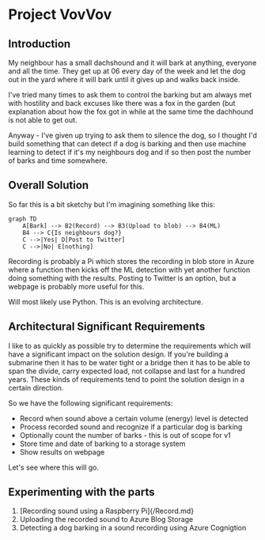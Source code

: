 # Project VovVov

## Introduction

My neighbour has a small dachshound and it will bark at anything, everyone and all the time. They get up at 06 every day of the week and let the dog out in the yard where it will bark until it gives up and walks back inside.

I've tried many times to ask them to control the barking but am always met with hostility and back excuses like there was a fox in the garden (but explanation about how the fox got in while at the same time the dachhound is not able to get out.

Anyway - I've given up trying to ask them to silence the dog, so I thought I'd build something that can detect if a dog is barking and then use machine learning to detect if it's my neighbours dog and if so then post the number of barks and time somewhere.

## Overall Solution

So far this is a bit sketchy but I'm imagining something like this:

```mermaid
graph TD
    A[Bark] --> B2(Record) --> B3(Upload to blob) --> B4(ML)
    B4 --> C{Is neighbours dog?}
    C -->|Yes| D[Post to Twitter]
    C -->|No| E[nothing]
```

Recording is probably a Pi which stores the recording in blob store in Azure where a function then kicks off the ML detection with yet another function doing something with the results. Posting to Twitter is an option, but a webpage is probably more useful for this.

Will most likely use Python. This is an evolving architecture.

## Architectural Significant Requirements

I like to as quickly as possible try to determine the requirements which will have a significant impact on the solution design. If you're building a submarine then it has to be water tight or a bridge then it has to be able to span the divide, carry expected load, not collapse and last for a hundred years. These kinds of requirements tend to point the solution design in a certain direction.

So we have the following significant requirements:

* Record when sound above a certain volume (energy) level is detected
* Process recorded sound and recognize if a particular dog is barking
* Optionally count the number of barks - this is out of scope for v1
* Store time and date of barking to a storage system
* Show results on webpage

Let's see where this will go.

## Experimenting with the parts

1. [Recording sound using a Raspberry Pi]{/Record.md}
2. Uploading the recorded sound to Azure Blog Storage
3. Detecting a dog barking in a sound recording using Azure Cognigtion

